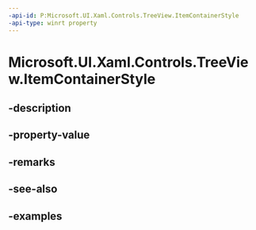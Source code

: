 ```yaml
---
-api-id: P:Microsoft.UI.Xaml.Controls.TreeView.ItemContainerStyle
-api-type: winrt property
---
```


<!-- Property syntax.
public Style ItemContainerStyle { get;  set; }
-->

# Microsoft.UI.Xaml.Controls.TreeView.ItemContainerStyle

## -description

## -property-value

## -remarks

## -see-also

## -examples


